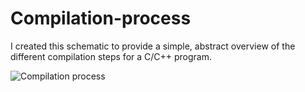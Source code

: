 # Compilation-process
I created this schematic to provide a simple, abstract overview of the different compilation steps for a C/C++ program.

![Compilation process](https://user-images.githubusercontent.com/45420549/154859921-6e37b9e7-6ceb-45cc-b70e-aa99df4d435d.jpg)
